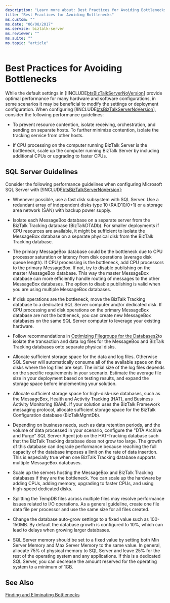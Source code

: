 ```yaml
---
description: "Learn more about: Best Practices for Avoiding Bottlenecks"
title: "Best Practices for Avoiding Bottlenecks"
ms.custom: ""
ms.date: "06/08/2017"
ms.service: biztalk-server
ms.reviewer: ""
ms.suite: ""
ms.topic: "article"
---
```

# Best Practices for Avoiding Bottlenecks
While the default settings in [!INCLUDE[btsBizTalkServerNoVersion](../includes/btsbiztalkservernoversion-md.md)] provide optimal performance for many hardware and software configurations, in some scenarios it may be beneficial to modify the settings or deployment configuration. When configuring [!INCLUDE[btsBizTalkServerNoVersion](../includes/btsbiztalkservernoversion-md.md)], consider the following performance guidelines:  
  
-   To prevent resource contention, isolate receiving, orchestration, and sending on separate hosts. To further minimize contention, isolate the tracking service from other hosts.  
  
-   If CPU processing on the computer running BizTalk Server is the bottleneck, scale up the computer running BizTalk Server by including additional CPUs or upgrading to faster CPUs.  
  
## SQL Server Guidelines  
 Consider the following performance guidelines when configuring Microsoft SQL Server with [!INCLUDE[btsBizTalkServerNoVersion](../includes/btsbiztalkservernoversion-md.md)]:  
  
-   Whenever possible, use a fast disk subsystem with SQL Server. Use a redundant array of independent disks type 10 (RAID10/0+1) or a storage area network (SAN) with backup power supply.  
  
-   Isolate each MessageBox database on a separate server from the BizTalk Tracking database (BizTalkDTADb). For smaller deployments if CPU resources are available, it might be sufficient to isolate the MessageBox database on a separate physical disk from the BizTalk Tracking database.  
  
-   The primary MessageBox database could be the bottleneck due to CPU processor saturation or latency from disk operations (average disk queue length). If CPU processing is the bottleneck, add CPU processors to the primary MessageBox. If not, try to disable publishing on the master MessageBox database. This way the master MessageBox database can more efficiently handle routing of messages to the other MessageBox databases. The option to disable publishing is valid when you are using multiple MessageBox databases.  
  
-   If disk operations are the bottleneck, move the BizTalk Tracking database to a dedicated SQL Server computer and/or dedicated disk. If CPU processing and disk operations on the primary MessageBox database are not the bottleneck, you can create new MessageBox databases on the same SQL Server computer to leverage your existing hardware.  
  
-   Follow recommendations in [Optimizing Filegroups for the Databases2](../technical-guides/optimizing-filegroups-for-the-databases2.md)to isolate the transaction and data log files for the MessageBox and BizTalk Tracking databases onto separate physical disks.  
  
-   Allocate sufficient storage space for the data and log files. Otherwise SQL Server will automatically consume all of the available space on the disks where the log files are kept. The initial size of the log files depends on the specific requirements in your scenario. Estimate the average file size in your deployment based on testing results, and expand the storage space before implementing your solution.  
  
-   Allocate sufficient storage space for high-disk-use databases, such as the MessageBox, Health and Activity Tracking (HAT), and Business Activity Monitoring (BAM). If your solution uses the BizTalk Framework messaging protocol, allocate sufficient storage space for the BizTalk Configuration database (BizTalkMgmtDb).  
  
-   Depending on business needs, such as data retention periods, and the volume of data processed in your scenario, configure the "DTA Archive and Purge" SQL Server Agent job on the HAT-Tracking database such that the BizTalk Tracking database does not grow too large. The growth of this database can degrade performance because reaching the full capacity of the database imposes a limit on the rate of data insertion. This is especially true when one BizTalk Tracking database supports multiple MessageBox databases.  
  
-   Scale up the servers hosting the MessageBox and BizTalk Tracking databases if they are the bottleneck. You can scale up the hardware by adding CPUs, adding memory, upgrading to faster CPUs, and using high-speed dedicated disks.  
  
-   Splitting the TempDB files across multiple files may resolve performance issues related to I/O operations. As a general guideline, create one file data file per processor and use the same size for all files created.  
  
-   Change the database auto-grow settings to a fixed value such as 100-150MB. By default the database growth is configured to 10%, which can lead to delays when growing larger databases.  
  
-   SQL Server memory should be set to a fixed value by setting both Min Server Memory and Max Server Memory to the same value. In general, allocate 75% of physical memory to SQL Server and leave 25% for the rest of the operating system and any applications. If this is a dedicated SQL Server, you can decrease the amount reserved for the operating system to a minimum of 1GB.  
  
## See Also  
 [Finding and Eliminating Bottlenecks](../technical-guides/finding-and-eliminating-bottlenecks.md)
